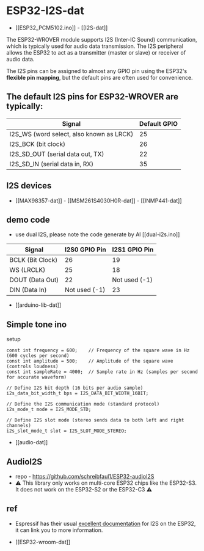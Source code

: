 
# ESP32-I2S-dat

- [[ESP32_PCM5102.ino]] - [[I2S-dat]]


The ESP32-WROVER module supports I2S (Inter-IC Sound) communication, which is typically used for audio data transmission. The I2S peripheral allows the ESP32 to act as a transmitter (master or slave) or receiver of audio data.

The I2S pins can be assigned to almost any GPIO pin using the ESP32's **flexible pin mapping**, but the default pins are often used for convenience.


## The default I2S pins for ESP32-WROVER are typically:

| Signal                                   | Default GPIO |
| ---------------------------------------- | ------------ |
| I2S_WS (word select, also known as LRCK) | 25           |
| I2S_BCK (bit clock)                      | 26           |
| I2S_SD_OUT (serial data out, TX)         | 22           |
| I2S_SD_IN (serial data in, RX)           | 35           |





## I2S devices 

- [[MAX98357-dat]] - [[MSM261S4030H0R-dat]] - [[INMP441-dat]]


## demo code 

- use dual I2S, please note the code generate by AI [[dual-i2s.ino]]

| **Signal**       | **I2S0 GPIO Pin** | **I2S1 GPIO Pin** |
| ---------------- | ----------------- | ----------------- |
| BCLK (Bit Clock) | 26                | 19                |
| WS (LRCLK)       | 25                | 18                |
| DOUT (Data Out)  | 22                | Not used (-1)     |
| DIN (Data In)    | Not used (-1)     | 23                |

- [[arduino-lib-dat]]


## Simple tone ino

setup 

    const int frequency = 600;    // Frequency of the square wave in Hz (600 cycles per second)
    const int amplitude = 500;    // Amplitude of the square wave (controls loudness)
    const int sampleRate = 4000;  // Sample rate in Hz (samples per second for accurate waveform)

    // Define I2S bit depth (16 bits per audio sample)
    i2s_data_bit_width_t bps = I2S_DATA_BIT_WIDTH_16BIT;  

    // Define the I2S communication mode (standard protocol)
    i2s_mode_t mode = I2S_MODE_STD;  

    // Define I2S slot mode (stereo sends data to both left and right channels)
    i2s_slot_mode_t slot = I2S_SLOT_MODE_STEREO;  


- [[audio-dat]]


## AudioI2S

- repo - https://github.com/schreibfaul1/ESP32-audioI2S
- ⚠️ This library only works on multi-core ESP32 chips like the ESP32-S3. It does not work on the ESP32-S2 or the ESP32-C3 ⚠️

## ref 

- Espressif has their usual [excellent documentation](https://docs.espressif.com/projects/esp-idf/en/latest/esp32/api-reference/peripherals/i2s.html) for I2S on the ESP32, it can link you to more information.

- [[ESP32-wroom-dat]]